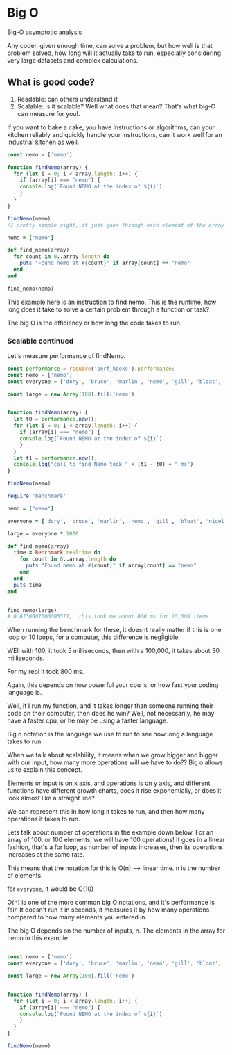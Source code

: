 # Big O

Big-O asymptotic analysis

Any coder, given enough time, can solve a problem, but how well is that problem solved, how long will it actually take to run, especially considering very large datasets and complex calculations.

## What is good code?

1. Readable: can others understand it
2. Scalable: is it scalable?  Well what does that mean?  That's what big-O can measure for you!.

If you want to bake a cake, you have instructions or algorithms, can your kitchen reliably and quickly handle your instructions, can it work well for an industrial kitchen as well.

```javascript
const nemo = ['nemo']

function findNemo(array) {
  for (let i = 0; i < array.length; i++) {
    if (array[i] === "nemo") {
    console.log(`Found NEMO at the index of ${i}`)
    }
  }
}

findNemo(nemo)
// pretty simple right, it just goes through each element of the array and it compares it to a string of 'nemo'
```

```ruby
nemo = ["nemo"]

def find_nemo(array)
  for count in 0..array.length do
    puts "Found nemo at #{count}" if array[count] == "nemo"
  end
end

find_nemo(nemo)
```

This example here is an instruction to find nemo.  This is the runtime, how long does it take to solve a certain problem through a function or task?

The big O is the efficiency or how long the code takes to run.

### Scalable continued

Let's measure performance of findNemo.

```javascript
const performance = require('perf_hooks').performance;
const nemo = ['nemo']
const everyone = ['dory', 'bruce', 'marlin', 'nemo', 'gill', 'bloat', 'nigel', 'squirt', 'darla', 'hank']

const large = new Array(100).fill('nemo')


function findNemo(array) {
  let t0 = performance.now();
  for (let i = 0; i < array.length; i++) {
    if (array[i] === "nemo") {
    console.log(`Found NEMO at the index of ${i}`)
    }
  }
  let t1 = performance.now();
  console.log("call to find Nemo took " + (t1 - t0) + " ms")
}

findNemo(nemo)
```

```ruby
require 'benchmark'

nemo = ["nemo"]

everyone = ['dory', 'bruce', 'marlin', 'nemo', 'gill', 'bloat', 'nigel', 'squirt', 'darla', 'hank']

large = everyone * 1000

def find_nemo(array)
  time = Benchmark.realtime do
    for count in 0..array.length do
      puts "Found nemo at #{count}" if array[count] == "nemo"
    end
  end
  puts time
end


find_nemo(large)
# 0.6730007000005571,  this took me about 600 ms for 10,000 items
```
When running the benchmark for these, it doesnt really matter if this is one loop or 10 loops, for a computer, this difference is negligible.

WEll with 100, it took 5 milliseconds, then with a 100,000, it takes about 30 milliseconds.

For my repl it took 800 ms.

Again, this depends on how powerful your cpu is, or how fast your coding language is.

Well, if I run my function, and it takes longer than someone running their code on their computer, then does he win? Well, not necessarily, he may have a faster cpu, or he may be using a faster language.

Big o notation is the language we use to run to see how long a language takes to run.

When we talk about scalability, it means when we grow bigger and bigger with our input, how many more operations will we have to do??  Big o allows us to explain this concept.  

Elements or input is on x axis, and operations is on y axis, and different functions have different growth charts, does it rise exponentially, or does it look almost like a straight line?

We can represent this in how long it takes to run, and then how many operations it takes to run.

Lets talk about number of operations in the example down below.  For an array of 100, or 100 elements, we will have 100 operations!  It goes in a linear fashion, that's a for loop, as number of inputs increases, then its operations increases at the same rate.

This means that the notation for this is O(n) --> linear time. n is the number of elements.

for `everyone`, it would be O(10)

O(n) is one of the more common big O notations, and it's performance is fair.  It doesn't run it in seconds, it measures it by how many operations compared to how many elements you entered in.

The big O depends on the number of inputs, n.  The elements in the array for nemo in this example. 

```javascript

const nemo = ['nemo']
const everyone = ['dory', 'bruce', 'marlin', 'nemo', 'gill', 'bloat', 'nigel', 'squirt', 'darla', 'hank']

const large = new Array(100).fill('nemo')


function findNemo(array) {
  for (let i = 0; i < array.length; i++) {
    if (array[i] === "nemo") {
    console.log(`Found NEMO at the index of ${i}`)
    }
  }
}

findNemo(nemo)
```
